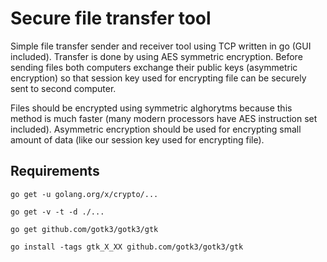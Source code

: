 Secure file transfer tool
===

Simple file transfer sender and receiver tool using TCP written in go (GUI included). Transfer is done by using AES symmetric encryption. Before sending files both computers exchange their public keys (asymmetric encryption) so that session key used for encrypting file can be securely sent to second computer. 

Files should be encrypted using symmetric alghorytms because this method is much faster (many modern processors have AES instruction set included). Asymmetric encryption should be used for encrypting small amount of data (like our session key used for encrypting file).

## Requirements
`go get -u golang.org/x/crypto/...`

`go get -v -t -d ./...`

`go get github.com/gotk3/gotk3/gtk`

`go install -tags gtk_X_XX github.com/gotk3/gotk3/gtk`
